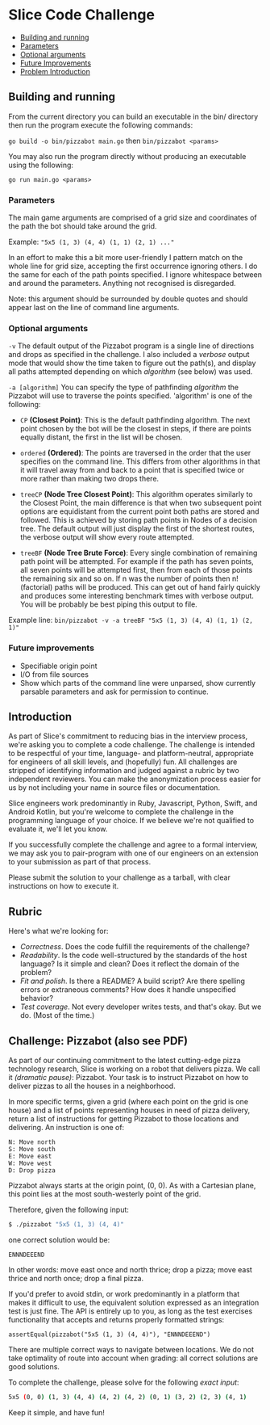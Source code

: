 # Slice Code Challenge

- [Building and running](#Building-and-running)
- [Parameters](#Parameters)
- [Optional arguments](#Optional-arguments)
- [Future Improvements](#Future-improvements)
- [Problem Introduction](#Introduction)


## Building and running

From the current directory you can build an executable in the bin/ directory then
run the program execute the following commands:

`go build -o bin/pizzabot main.go` then `bin/pizzabot <params>`

You may also run the program directly without producing an executable using the
following:

`go run main.go <params>`

### Parameters

The main game arguments are comprised of a grid size and coordinates of the path
the bot should take around the grid.

Example:
`"5x5 (1, 3) (4, 4) (1, 1) (2, 1) ..."`

In an effort to make this a bit  more user-friendly I pattern match on the whole
line for grid size, accepting the first occurrence ignoring others. I do the same
for each of the path points specified. I ignore whitespace between and around the
parameters. Anything not recognised is disregarded.

Note: this argument should be surrounded by double quotes and should appear last
on the line of command line arguments.

### Optional arguments

`-v`
The default output of the Pizzabot program is a single line of directions and drops
as specified in the challenge. I also included a _verbose_ output mode that would
show the time taken to figure out the path(s), and display all paths attempted
depending on which _algorithm_ (see below) was used.

`-a [algorithm]`
You can specify the type of pathfinding _algorithm_ the Pizzabot will use to traverse the points
specified. 'algorithm' is one of the following:

- `CP` **(Closest Point)**:
This is the default pathfinding algorithm. The next point chosen by the bot will be 
the closest in steps, if there are points equally distant, the first in the list will
be chosen.

- `ordered` **(Ordered)**:
The points are traversed in the order that the user specifies on the command line. This
differs from other algorithms in that it will travel away from and back to a point
that is specified twice or more rather than making two drops there.

- `treeCP` **(Node Tree Closest Point)**:
This algorithm operates similarly to the Closest Point, the main difference is that when
two subsequent point options are equidistant from the current point both paths are stored
and followed. This is achieved by storing path points in Nodes of a decision tree. The default
output will just display the first of the shortest routes, the verbose output will show every
route attempted.

- `treeBF` **(Node Tree Brute Force)**:
Every single combination of remaining path point will be attempted. For example if the path has
seven points, all seven points will be attempted first, then from each of those points the remaining
six and so on. If n was the number of points then n! (factorial) paths will be produced. This can
get out of hand fairly quickly and produces some interesting benchmark times with verbose output.
You will be probably be best piping this output to file.

Example line:
`bin/pizzabot -v -a treeBF "5x5 (1, 3) (4, 4) (1, 1) (2, 1)"`


### Future improvements
- Specifiable origin point
- I/O from file sources
- Show which parts of the command line were unparsed, show currently parsable parameters and ask
for permission to continue.

## Introduction

As part of Slice's commitment to reducing bias in the interview process, we're
asking you to complete a code challenge. The challenge is intended to be
respectful of your time, language- and platform-neutral, appropriate for
engineers of all skill levels, and (hopefully) fun. All challenges are stripped
of identifying information and judged against a rubric by two independent
reviewers. You can make the anonymization process easier for us by not
including your name in source files or documentation.

Slice engineers work predominantly in Ruby, Javascript, Python, Swift, and
Android Kotlin, but you're welcome to complete the challenge in the programming
language of your choice. If we believe we're not qualified to evaluate it,
we'll let you know.

If you successfully complete the challenge and agree to a formal interview,
we may ask you to pair-program with one of our engineers on an extension to
your submission as part of that process.

Please submit the solution to your challenge as a tarball, with clear
instructions on how to execute it.

## Rubric

Here's what we're looking for:

* _Correctness_. Does the code fulfill the requirements of the challenge?
* _Readability_. Is the code well-structured by the standards of the host
  language? Is it simple and clean? Does it reflect the domain of the problem?
* _Fit and polish_. Is there a README? A build script? Are there spelling
  errors or extraneous comments? How does it handle unspecified behavior?
* _Test coverage_. Not every developer writes tests, and that's okay. But we
  do. (Most of the time.)

## Challenge: Pizzabot (also see PDF)

As part of our continuing commitment to the latest cutting-edge pizza
technology research, Slice is working on a robot that delivers pizza. We call
it _(dramatic pause)_: Pizzabot. Your task is to instruct Pizzabot on how to
deliver pizzas to all the houses in a neighborhood.

In more specific terms, given a grid (where each point on the grid is one
house) and a list of points representing houses in need of pizza delivery,
return a list of instructions for getting Pizzabot to those locations and
delivering. An instruction is one of:

```
N: Move north
S: Move south
E: Move east
W: Move west
D: Drop pizza
```

Pizzabot always starts at the origin point, (0, 0). As with a Cartesian
plane, this point lies at the most south-westerly point of the grid.

Therefore, given the following input:

```sh
$ ./pizzabot "5x5 (1, 3) (4, 4)"
```

one correct solution would be:

```
ENNNDEEEND
```

In other words: move east once and north thrice; drop a pizza; move east thrice
and north once; drop a final pizza.

If you'd prefer to avoid stdin, or work predominantly in a platform that makes
it difficult to use, the equivalent solution expressed as an integration test is
just fine. The API is entirely up to you, as long as the test exercises
functionality that accepts and returns properly formatted strings:

```
assertEqual(pizzabot("5x5 (1, 3) (4, 4)"), "ENNNDEEEND")
```

There are multiple correct ways to navigate between locations. We do not take
optimality of route into account when grading: all correct solutions are good
solutions.

To complete the challenge, please solve for the following _exact input_:

```sh
5x5 (0, 0) (1, 3) (4, 4) (4, 2) (4, 2) (0, 1) (3, 2) (2, 3) (4, 1)
```

Keep it simple, and have fun!

